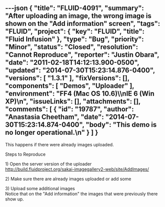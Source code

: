 ---json
{
  "title": "FLUID-4091",
  "summary": "After uploading an image, the wrong image is shown on the \"Add information\" screen",
  "tags": "FLUID",
  "project": {
    "key": "FLUID",
    "title": "Fluid Infusion"
  },
  "type": "Bug",
  "priority": "Minor",
  "status": "Closed",
  "resolution": "Cannot Reproduce",
  "reporter": "Justin Obara",
  "date": "2011-02-18T14:12:13.900-0500",
  "updated": "2014-07-30T15:23:14.876-0400",
  "versions": [
    "1.3.1"
  ],
  "fixVersions": [],
  "components": [
    "Demos",
    "Uploader"
  ],
  "environment": "FF4 (Mac OS 10.6)\\\nIE 6 (Win XP)\n",
  "issueLinks": [],
  "attachments": [],
  "comments": [
    {
      "id": "19787",
      "author": "Anastasia Cheetham",
      "date": "2014-07-30T15:23:14.874-0400",
      "body": "This demo is no longer operational.\n"
    }
  ]
}
---
This happens if there were already images  uploaded.

Steps to Reproduce

1\) Open the server version of the uploader\
<http://build.fluidproject.org/sakai-imagegallery2-web/site/AddImages/>

2\) Make sure there are already images  uploaded or add some

3\) Upload some additional images\
Notice that on the "Add information" the images that were previously there show up.

        